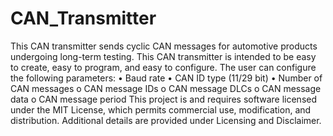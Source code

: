 # CAN_Transmitter
This CAN transmitter sends cyclic CAN messages for automotive products undergoing long-term testing. This CAN transmitter is intended to be easy to create, easy to program, and easy to configure. The user can configure the following parameters:
•	Baud rate
•	CAN ID type (11/29 bit)
•	Number of CAN messages
  o	CAN message IDs
  o	CAN message DLCs
  o	CAN message data
  o	CAN message period
This project is and requires software licensed under the MIT License, which permits commercial use, modification, and distribution. Additional details are provided under Licensing and Disclaimer.

